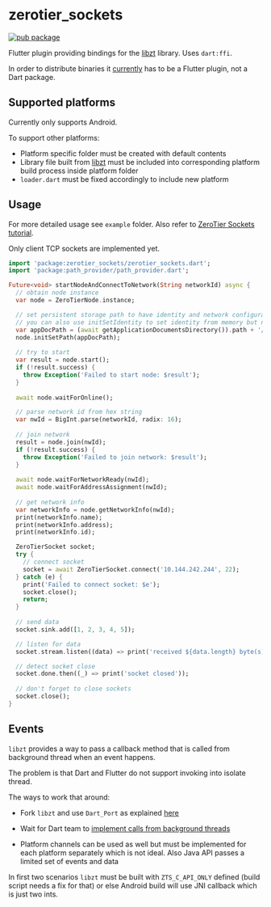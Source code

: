 # zerotier_sockets

[![pub package](https://img.shields.io/pub/v/zerotier_sockets.svg)](https://pub.dartlang.org/packages/zerotier_sockets)

Flutter plugin providing bindings for the [libzt](https://github.com/zerotier/libzt) library. Uses `dart:ffi`. 

In order to distribute binaries it [currently](https://github.com/dart-lang/sdk/issues/50565) has to be a Flutter plugin, not a Dart package.

## Supported platforms

Currently only supports Android. 

To support other platforms:
* Platform specific folder must be created with default contents
* Library file built from [libzt](https://github.com/zerotier/libzt) must be included into corresponding platform build process inside platform folder 
* `loader.dart` must be fixed accordingly to include new platform

## Usage

For more detailed usage see `example` folder. Also refer to [ZeroTier Sockets tutorial](https://docs.zerotier.com/sockets/tutorial.html).

Only client TCP sockets are implemented yet.

```dart
import 'package:zerotier_sockets/zerotier_sockets.dart';
import 'package:path_provider/path_provider.dart';

Future<void> startNodeAndConnectToNetwork(String networkId) async {
  // obtain node instance
  var node = ZeroTierNode.instance;

  // set persistent storage path to have identity and network configuration cached
  // you can also use initSetIdentity to set identity from memory but network configs won't be cached
  var appDocPath = (await getApplicationDocumentsDirectory()).path + '/zerotier_node';
  node.initSetPath(appDocPath);
  
  // try to start
  var result = node.start();
  if (!result.success) {
    throw Exception('Failed to start node: $result');
  } 
  
  await node.waitForOnline();

  // parse network id from hex string
  var nwId = BigInt.parse(networkId, radix: 16);
  
  // join network
  result = node.join(nwId);
  if (!result.success) {
    throw Exception('Failed to join network: $result');
  }
  
  await node.waitForNetworkReady(nwId);
  await node.waitForAddressAssignment(nwId);
 
  // get network info
  var networkInfo = node.getNetworkInfo(nwId);
  print(networkInfo.name);
  print(networkInfo.address);
  print(networkInfo.id);

  ZeroTierSocket socket;
  try {
    // connect socket
    socket = await ZeroTierSocket.connect('10.144.242.244', 22);
  } catch (e) {
    print('Failed to connect socket: $e');
    socket.close();
    return;
  }
  
  // send data
  socket.sink.add([1, 2, 3, 4, 5]);

  // listen for data
  socket.stream.listen((data) => print('received ${data.length} byte(s)'));

  // detect socket close
  socket.done.then((_) => print('socket closed'));
  
  // don't forget to close sockets
  socket.close();
}
```

## Events

`libzt` provides a way to pass a callback method that is called from background thread when an event happens. 

The problem is that Dart and Flutter do not support invoking into isolate thread.

The ways to work that around:

* Fork `libzt` and use `Dart_Port` as explained [here](https://gist.github.com/espresso3389/be5674ab4e3154f0b7c43715dcef3d8d)

* Wait for Dart team to [implement calls from background threads](https://github.com/dart-lang/sdk/issues/37022)

* Platform channels can be used as well but must be implemented for each platform separately which is not ideal. Also Java API passes a limited set of events and data

In first two scenarios `libzt` must be built with `ZTS_C_API_ONLY` defined (build script needs a fix for that) or else Android build will use JNI callback which is just two ints.